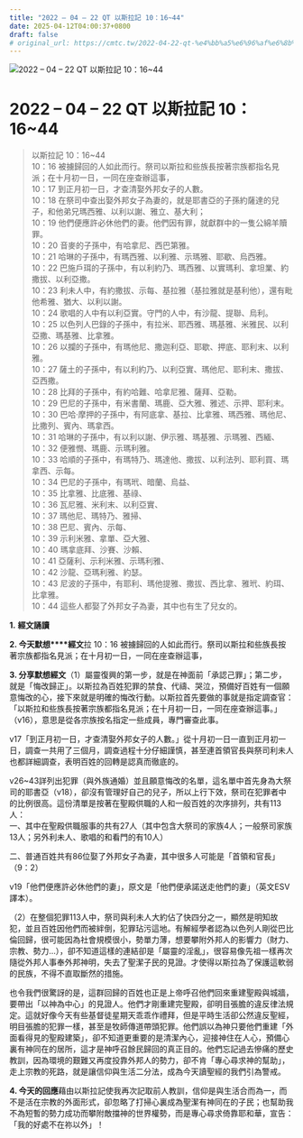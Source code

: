 ```yaml
---
title: "2022 – 04 – 22 QT 以斯拉記 10：16~44"
date: 2025-04-12T04:00:37+0800
draft: false
# original_url: https://cmtc.tw/2022-04-22-qt-%e4%bb%a5%e6%96%af%e6%8b%89%e8%a8%98-10%ef%bc%9a1644
---
```


![2022 – 04 – 22 QT 以斯拉記 10：16\~44](/images/qt.jpg   "2022 – 04 – 22 QT 以斯拉記 10：16\~44")

# 2022 – 04 – 22 QT 以斯拉記 10：16\~44

> 以斯拉記 10：16\~44  
> 10：16 被擄歸回的人如此而行。祭司以斯拉和些族長按著宗族都指名見派；在十月初一日，一同在座查辦這事，  
> 10：17 到正月初一日，才查清娶外邦女子的人數。  
> 10：18 在祭司中查出娶外邦女子為妻的，就是耶書亞的子孫約薩達的兒子，和他弟兄瑪西雅、以利以謝、雅立、基大利；  
> 10：19 他們便應許必休他們的妻。他們因有罪，就獻群中的一隻公綿羊贖罪。  
> 10：20 音麥的子孫中，有哈拿尼、西巴第雅。  
> 10：21 哈琳的子孫中，有瑪西雅、以利雅、示瑪雅、耶歇、烏西雅。  
> 10：22 巴施戶珥的子孫中，有以利約乃、瑪西雅、以實瑪利、拿坦業、約撒拔、以利亞撒。  
> 10：23 利未人中，有約撒拔、示每、基拉雅（基拉雅就是基利他），還有毗他希雅、猶大、以利以謝。  
> 10：24 歌唱的人中有以利亞實。守門的人中，有沙龍、提聯、烏利。  
> 10：25 以色列人巴錄的子孫中，有拉米、耶西雅、瑪基雅、米雅民、以利亞撒、瑪基雅、比拿雅。  
> 10：26 以攔的子孫中，有瑪他尼、撒迦利亞、耶歇、押底、耶利末、以利雅。  
> 10：27 薩土的子孫中，有以利約乃、以利亞實、瑪他尼、耶利末、撒拔、亞西撒。  
> 10：28 比拜的子孫中，有約哈難、哈拿尼雅、薩拜、亞勒。  
> 10：29 巴尼的子孫中，有米書蘭、瑪鹿、亞大雅、雅述、示押、耶利末。  
> 10：30 巴哈‧摩押的子孫中，有阿底拿、基拉、比拿雅、瑪西雅、瑪他尼、比撒列、賓內、瑪拿西。  
> 10：31 哈琳的子孫中，有以利以謝、伊示雅、瑪基雅、示瑪雅、西緬、  
> 10：32 便雅憫、瑪鹿、示瑪利雅。  
> 10：33 哈順的子孫中，有瑪特乃、瑪達他、撒拔、以利法列、耶利買、瑪拿西、示每。  
> 10：34 巴尼的子孫中，有瑪玳、暗蘭、烏益、  
> 10：35 比拿雅、比底雅、基祿、  
> 10：36 瓦尼雅、米利末、以利亞實、  
> 10：37 瑪他尼、瑪特乃、雅掃、  
> 10：38 巴尼、賓內、示每、  
> 10：39 示利米雅、拿單、亞大雅、  
> 10：40 瑪拿底拜、沙賽、沙賴、  
> 10：41 亞薩利、示利米雅、示瑪利雅、  
> 10：42 沙龍、亞瑪利雅、約瑟。  
> 10：43 尼波的子孫中，有耶利、瑪他提雅、撒拔、西比拿、雅玳、約珥、比拿雅。  
> 10：44 這些人都娶了外邦女子為妻，其中也有生了兒女的。

**1.** **經文誦讀**

**2. 今天默想****經文**拉 10：16 被擄歸回的人如此而行。祭司以斯拉和些族長按著宗族都指名見派；在十月初一日，一同在座查辦這事，

**3. 分享默想經文**（1）屬靈復興的第一步，就是在神面前「承認己罪」；第二步，就是「悔改歸正」。以斯拉為百姓犯罪的禁食、代禱、哭泣，預備好百姓有一個願意悔改的心，接下來就是明確的悔改行動。以斯拉首先要做的事就是指定調查官：「以斯拉和些族長按著宗族都指名見派；在十月初一日，一同在座查辦這事。」（v16），意思是從各宗族按名指定一些成員，專門審查此事。

v17「到正月初一日，才查清娶外邦女子的人數。」從十月初一日一直到正月初一日，調查一共用了三個月，調查過程十分仔細謹慎，甚至連首領官長與祭司利未人也都詳細調查，表明百姓的回轉是認真而徹底的。

v26\~43詳列出犯罪（與外族通婚）並且願意悔改的名單，這名單中首先身為大祭司的耶書亞（v18），卻沒有管理好自己的兒子，所以上行下效，祭司在犯罪者中的比例很高。這份清單是按著在聖殿供職的人和一般百姓的次序排列，共有113人：  
一、其中在聖殿供職服事的共有27人（其中包含大祭司的家族4人；一般祭司家族13人；另外利未人、歌唱的和看門的有10人）

二、普通百姓共有86位娶了外邦女子為妻，其中很多人可能是「首領和官長」（9：2）

v19「他們便應許必休他們的妻」，原文是「他們便承諾送走他們的妻」（英文ESV譯本）。

（2）在整個犯罪113人中，祭司與利未人大約佔了快四分之一，顯然是明知故犯，並且百姓因他們而被絆倒，犯罪玷污這地。有解經學者認為以色列人剛從巴比倫回歸，很可能因為社會規模很小，勢單力薄，想要攀附外邦人的影響力（財力、宗教、勢力…），卻不知道這樣的連結卻是「屬靈的淫亂」，很容易像先祖一樣再次隨從外邦人事奉外邦神明，失去了聖潔子民的見證。才使得以斯拉為了保護這軟弱的民族，不得不直取斷然的措施。

也令我們很驚訝的是，這群回歸的百姓也正是上帝呼召他們回來重建聖殿與城牆，要帶出「以神為中心」的見證人。他們才剛重建完聖殿，卻明目張膽的違反律法規定。這就好像今天有些基督徒星期天乖乖作禮拜，但是平時生活卻公然違反聖經，明目張膽的犯罪一樣，甚至是牧師傳道帶頭犯罪。他們誤以為神只要他們重建「外面看得見的聖殿建築」，卻不知道更重要的是清潔內心，迎接神住在人心，預備心裏有神同在的居所，這才是神呼召餘民歸回的真正目的。他們忘記過去慘痛的歷史教訓，因為環境的艱難又再度投靠外邦人的勢力，卻不肯「專心尋求神的幫助」，走上宗教的死路，就是讓信仰與生活二分法，成為今天讀聖經的我們引為警戒。

**4. 今天的回應**藉由以斯拉記使我再次記取前人教訓，信仰是與生活合而為一，而不是活在宗教的外面形式，卻忽略了打掃心裏成為聖潔有神同在的子民；也幫助我不為短暫的勢力成功而攀附敵擋神的世界權勢，而是專心尋求倚靠耶和華，宣告：「我的好處不在祢以外」！